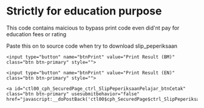 # Strictly for education purpose

This code contains maicious to bypass print code even did'nt pay for education fees or rating

Paste this on to source code when try to download slip_peperiksaan
```
<input type="button" name="btnPrint" value="Print Result (BM)" class="btn btn-primary" style="">

<input type="button" name="btnPrint" value="Print Result (EN)" class="btn btn-primary" style="">

<a id="ctl00_cph_SecuredPage_ctrl_SlipPeperiksaanPelajar_btnCetak" class="btn btn-primary" usesubmitbehavior="false" href="javascript:__doPostBack('ctl00$cph_SecuredPage$ctrl_SlipPeperiksaanPelajar$btnCetak','')">Cetak</a>
